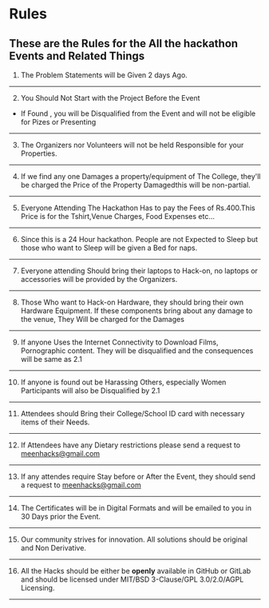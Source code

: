 # Rules
These are the Rules for the All the hackathon Events and Related Things
--------
1. The Problem Statements will be Given 2 days Ago.
-----
2. You Should Not Start with the Project Before the Event
  - If Found , you will be Disqualified from the Event and will not be eligible for Pizes or Presenting
----
3. The Organizers nor Volunteers will not be held Responsible for your Properties. 
----
4. If we find any one Damages a property/equipment of The College, they'll be charged the Price of the Property Damagedthis will be non-partial.
----
5. Everyone Attending The Hackathon Has to pay the Fees of Rs.400.This Price is for the Tshirt,Venue Charges, Food Expenses etc...
----
6. Since this is a 24 Hour hackathon. People are not Expected to Sleep but those who want to Sleep will be given a Bed for naps.
----
7. Everyone attending Should bring their laptops to Hack-on, no laptops or accessories will be provided by the Organizers.
----
8. Those Who want to Hack-on Hardware, they should bring their own Hardware Equipment. If these components bring about any damage to the venue, They Will be charged for the Damages
----
9. If anyone Uses the Internet Connectivity to Download Films, Pornographic content. They will be disqualified and the consequences will be same as 2.1
----
10. If anyone is found out be Harassing Others, especially Women Participants will also be Disqualified by 2.1
----
11. Attendees should Bring their College/School ID card with necessary items of their Needs.
----
12. If Attendees have any Dietary restrictions please send a request to meenhacks@gmail.com
----
13. If any attendes require Stay before or After the Event, they should send a request to meenhacks@gmail.com
----
14. The Certificates will be in Digital Formats and will be emailed to you in 30 Days prior the Event.
----
15. Our community strives for innovation. All solutions should be original and Non Derivative.  
----
16. All the Hacks should be either be **openly** available in GitHub or GitLab and should be licensed under MIT/BSD 3-Clause/GPL 3.0/2.0/AGPL Licensing.
----
